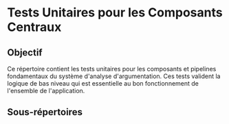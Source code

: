 # Tests Unitaires pour les Composants Centraux

## Objectif

Ce répertoire contient les tests unitaires pour les composants et pipelines fondamentaux du système d'analyse d'argumentation. Ces tests valident la logique de bas niveau qui est essentielle au bon fonctionnement de l'ensemble de l'application.

## Sous-répertoires
